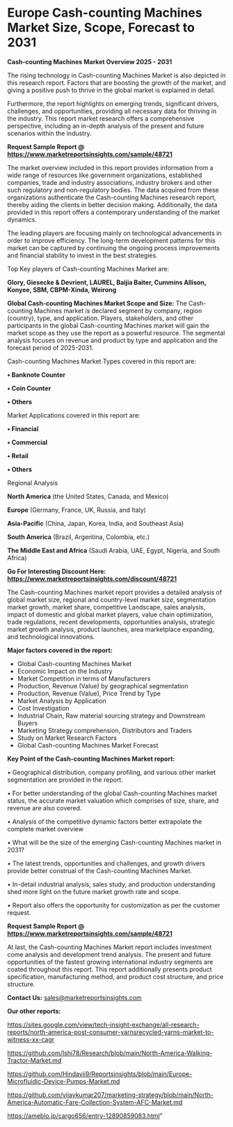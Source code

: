 # Europe Cash-counting Machines Market Size, Scope, Forecast to 2031

<Strong> Cash-counting Machines Market Overview 2025 - 2031</strong>

The rising technology in Cash-counting Machines Market is also depicted in this research report. Factors that are boosting the growth of the market, and giving a positive push to thrive in the global market is explained in detail.

Furthermore, the report highlights on emerging trends, significant drivers, challenges, and opportunities, providing all necessary data for thriving in the industry. This report market research offers a comprehensive perspective, including an in-depth analysis of the present and future scenarios within the industry.

<strong>Request Sample Report @ <a href=https://www.marketreportsinsights.com/sample/48721>https://www.marketreportsinsights.com/sample/48721</a></strong>

The market overview included in this report provides information from a wide range of resources like government organizations, established companies, trade and industry associations, industry brokers and other such regulatory and non-regulatory bodies. The data acquired from these organizations authenticate the Cash-counting Machines research report, thereby aiding the clients in better decision making. Additionally, the data provided in this report offers a contemporary understanding of the market dynamics.

The leading players are focusing mainly on technological advancements in order to improve efficiency. The long-term development patterns for this market can be captured by continuing the ongoing process improvements and financial stability to invest in the best strategies.

Top Key players of Cash-counting Machines Market are:

<strong>Glory, Giesecke & Devrient, LAUREL, Baijia Baiter, Cummins Allison, Konyee, SBM, CBPM-Xinda, Weirong</strong>

<strong><b>Global Cash-counting Machines Market Scope and Size:</b></strong>
The Cash-counting Machines market is declared segment by company, region (country), type, and application. Players, stakeholders, and other participants in the global Cash-counting Machines market will gain the market scope as they use the report as a powerful resource. The segmental analysis focuses on revenue and product by type and application and the forecast period of 2025-2031.

Cash-counting Machines Market Types covered in this report are:

<strong>•  Banknote Counter

•  Coin Counter

•  Others</strong>

Market Applications covered in this report are:

<strong>•  Financial

•  Commercial

•  Retail

•  Others</strong> 

Regional Analysis

<strong>North America</strong> (the United States, Canada, and Mexico)

<strong>Europe</strong> (Germany, France, UK, Russia, and Italy)

<strong>Asia-Pacific</strong> (China, Japan, Korea, India, and Southeast Asia)

<strong>South America</strong> (Brazil, Argentina, Colombia, etc.)

<strong>The Middle East and Africa</strong> (Saudi Arabia, UAE, Egypt, Nigeria, and South Africa)

<strong>Go For Interesting Discount Here: <a href=https://www.marketreportsinsights.com/discount/48721>https://www.marketreportsinsights.com/discount/48721</a></strong>

The Cash-counting Machines market report provides a detailed analysis of global market size, regional and country-level market size, segmentation market growth, market share, competitive Landscape, sales analysis, impact of domestic and global market players, value chain optimization, trade regulations, recent developments, opportunities analysis, strategic market growth analysis, product launches, area marketplace expanding, and technological innovations.

<strong><b>Major factors covered in the report:</b></strong>
<ul>
  <li>Global Cash-counting Machines Market </li>
  <li>Economic Impact on the Industry</li>
  <li>Market Competition in terms of Manufacturers</li>
  <li>Production, Revenue (Value) by geographical segmentation</li>
  <li>Production, Revenue (Value), Price Trend by Type</li>
  <li>Market Analysis by Application</li>
  <li>Cost Investigation</li>
  <li>Industrial Chain, Raw material sourcing strategy and Downstream Buyers</li>
  <li>Marketing Strategy comprehension, Distributors and Traders</li>
  <li>Study on Market Research Factors</li>
  <li>Global Cash-counting Machines Market Forecast</li>
</ul>

<strong><b>Key Point of the Cash-counting Machines Market report:</b></strong>

• Geographical distribution, company profiling, and various other market segmentation are provided in the report.

• For better understanding of the global Cash-counting Machines market status, the accurate market valuation which comprises of size, share, and revenue are also covered.

• Analysis of the competitive dynamic factors better extrapolate the complete market overview

• What will be the size of the emerging Cash-counting Machines market in 2031?

• The latest trends, opportunities and challenges, and growth drivers provide better construal of the Cash-counting Machines Market.

• In-detail industrial analysis, sales study, and production understanding shed more light on the future market growth rate and scope.

• Report also offers the opportunity for customization as per the customer request.

<strong>Request Sample Report @ <a href=https://www.marketreportsinsights.com/sample/48721>https://www.marketreportsinsights.com/sample/48721</a></strong>

At last, the Cash-counting Machines Market report includes investment come analysis and development trend analysis. The present and future opportunities of the fastest growing international industry segments are coated throughout this report. This report additionally presents product specification, manufacturing method, and product cost structure, and price structure.

<strong>Contact Us:</strong>
sales@marketreportsinsights.com

<strong>Our other reports:</strong>

<a href=https://sites.google.com/view/tech-insight-exchange/all-research-reports/north-america-post-consumer-yarnsrecycled-yarns-market-to-witness-xx-cagr>https://sites.google.com/view/tech-insight-exchange/all-research-reports/north-america-post-consumer-yarnsrecycled-yarns-market-to-witness-xx-cagr</a>

<a href=https://github.com/Ishi78/Research/blob/main/North-America-Walking-Tractor-Market.md>https://github.com/Ishi78/Research/blob/main/North-America-Walking-Tractor-Market.md</a>

<a href=https://github.com/Hindavii9/Reportsinsights/blob/main/Europe-Microfluidic-Device-Pumps-Market.md>https://github.com/Hindavii9/Reportsinsights/blob/main/Europe-Microfluidic-Device-Pumps-Market.md</a>

<a href=https://github.com/vijaykumar207/marketing-strategy/blob/main/North-America-Automatic-Fare-Collection-System-AFC-Market.md>https://github.com/vijaykumar207/marketing-strategy/blob/main/North-America-Automatic-Fare-Collection-System-AFC-Market.md</a>

<a href=https://ameblo.jp/cargo656/entry-12890859083.html>https://ameblo.jp/cargo656/entry-12890859083.html</a>"
